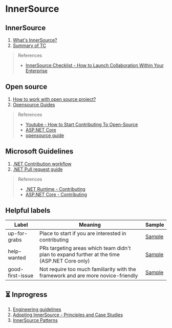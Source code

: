 # InnerSource

## InnerSource
1. [What's InnerSource?](/InnerSource.md)
1. [Summary of TC](/Brief%20of%20TC.md)
> References
> * [InnerSource Checklist - How to Launch Collaboration Within Your Enterprise](https://innersourcecommons.org/documents/books/InnerSourceChecklist.pdf)

## Open source
1. [How to work with open source project?](/OpensourceWorkflows.md)
1. [Opensource Guides](/OpensourceGuide.md)
> References
> * [Youtube - How to Start Contributing To Open-Source](https://www.youtube.com/watch?v=wF9IUQlZ2Sk)
> * [ASP.NET Core](https://github.com/dotnet/aspnetcore/blob/main/CONTRIBUTING.md)
> * [opensource guide](https://opensource.guide)

## Microsoft Guidelines
1. [.NET Contribution workflow](/MSContributionWorkflow.md)
1. [.NET Pull request guide](/MSPullRequestGuide.md)
> References
>	* [.NET Runtime - Contributing](https://github.com/dotnet/runtime/blob/main/CONTRIBUTING.md#suggested-workflow)
>	* [ASP.NET Core - Contributing](https://github.com/dotnet/aspnetcore/blob/main/CONTRIBUTING.md)

## Helpful labels
|Label|Meaning|Sample|
|--|--|--|
|up-for-grabs|Place to start if you are interested in contributing|[Sample](https://aka.ms/aspnet/helpwanted)|
|help-wanted|PRs targeting areas which team didn't plan to expand further at the time (ASP.NET Core only)|[Sample](https://github.com/dotnet/runtime/labels/up-for-grabs)|
|good-first-issue|Not require too much familiarity with the framework and are more novice-friendly|[Sample](https://aka.ms/aspnet/helpwanted)|

## ⏳ Inprogress
1. [Engineering guidelines](https://github.com/dotnet/aspnetcore/wiki/Engineering-guidelines)
1. [Adopting InnerSource - Principles and Case Studies](https://innersourcecommons.org/documents/books/AdoptingInnerSource.pdf)
1. [InnerSource Patterns](https://patterns.innersourcecommons.org)

